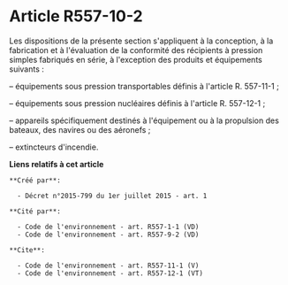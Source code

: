 # Article R557-10-2

Les dispositions de la présente section s'appliquent à la conception, à la fabrication et à l'évaluation de la conformité des
récipients à pression simples fabriqués en série, à l'exception des produits et équipements suivants :

– équipements sous pression transportables définis à l'article R. 557-11-1 ;

– équipements sous pression nucléaires définis à l'article R. 557-12-1 ;

– appareils spécifiquement destinés à l'équipement ou à la propulsion des bateaux, des navires ou des aéronefs ;

– extincteurs d'incendie.

**Liens relatifs à cet article**

	**Créé par**:

	  - Décret n°2015-799 du 1er juillet 2015 - art. 1

	**Cité par**:

	  - Code de l'environnement - art. R557-1-1 (VD)
	  - Code de l'environnement - art. R557-9-2 (VD)

	**Cite**:

	  - Code de l'environnement - art. R557-11-1 (V)
	  - Code de l'environnement - art. R557-12-1 (VT)

